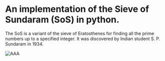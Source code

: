 # An implementation of the Sieve of Sundaram (SoS) in python.

The SoS is a variant of the sieve of Eratosthenes for finding all the prime numbers up to a specified integer. It was discovered by Indian student S. P. Sundaram in 1934.

![AAA](https://upload.wikimedia.org/wikipedia/commons/e/e0/Sieve_of_Sundaram_Animated.gif)
